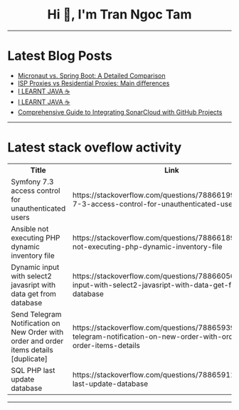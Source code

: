 <h1 align="center">Hi 👋, I'm Tran Ngoc Tam</h1>

---

# Latest Blog Posts 
<!-- BLOG-POST-LIST:START -->
- [Micronaut vs. Spring Boot: A Detailed Comparison](https://dev.to/adaumircosta/micronaut-vs-spring-boot-a-detailed-comparison-4og5)
- [ISP Proxies vs Residential Proxies: Main differences](https://dev.to/oxylabs-io/isp-proxies-vs-residential-proxies-main-differences-40hp)
- [I LEARNT JAVA ☕](https://dev.to/mince/i-learnt-java-2k2o)
- [I LEARNT JAVA ☕](https://dev.to/mince/i-learnt-java-5a58)
- [Comprehensive Guide to Integrating SonarCloud with GitHub Projects](https://dev.to/ittrident/comprehensive-guide-to-integrating-sonarcloud-with-github-projects-3449)
<!-- BLOG-POST-LIST:END -->

---

# Latest stack oveflow activity
<table>
  <tr><th>Title</th><th>Link</th></tr>
  <!-- STACKOVERFLOW:START --><tr><td>Symfony 7.3 access control for unauthenticated users</td><td>https://stackoverflow.com/questions/78866199/symfony-7-3-access-control-for-unauthenticated-users</td></tr><tr><td>Ansible not executing PHP dynamic inventory file</td><td>https://stackoverflow.com/questions/78866189/ansible-not-executing-php-dynamic-inventory-file</td></tr><tr><td>Dynamic input with select2 javasript with data get from database</td><td>https://stackoverflow.com/questions/78866056/dynamic-input-with-select2-javasript-with-data-get-from-database</td></tr><tr><td>Send Telegram Notification on New Order with order and order items details [duplicate]</td><td>https://stackoverflow.com/questions/78865939/send-telegram-notification-on-new-order-with-order-and-order-items-details</td></tr><tr><td>SQL PHP last update database</td><td>https://stackoverflow.com/questions/78865911/sql-php-last-update-database</td></tr><!-- STACKOVERFLOW:END -->
</table>

---


